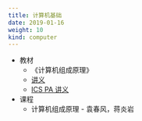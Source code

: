 ```yaml
---
title: 计算机基础
date: 2019-01-16
weight: 10
kind: computer
---
```


* 教材
  * 《计算机组成原理》
  * [讲义](http://ics.nju.edu.cn/~jyywiki)
  * [ICS PA 讲义](https://nju-ics.gitbooks.io/ics2018-programming-assignment/content/)
* 课程
  * 计算机组成原理 - 袁春风，蒋炎岩